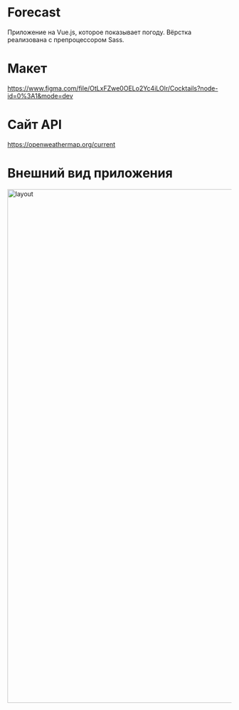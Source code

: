 # Forecast
Приложение на Vue.js, которое показывает погоду. Вёрстка реализована с препроцессором Sass.

# Макет
https://www.figma.com/file/OtLxFZwe0OELo2Yc4iLOlr/Cocktails?node-id=0%3A1&mode=dev

# Сайт API
https://openweathermap.org/current

# Внешний вид приложения
<img width="1153" alt="layout" src="https://github.com/zebpaa/forecast/assets/99737311/1a3cca0c-51d4-4d8b-932e-51ecfd2a9f4a">
